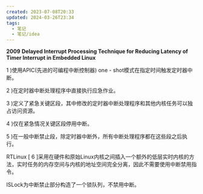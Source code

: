 ```yaml
---
created: 2023-07-08T20:33
updated: 2024-03-26T23:34
tags:
  - 笔记
  - 笔记/idea
---
```


**2009** **Delayed Interrupt Processing Technique for Reducing Latency of Timer Interrupt in Embedded Linux**

1 )使用APIC(先进的可编程中断控制器) one - shot模式在指定时间触发定时器中断。

2 )在定时器中断处理程序中直接执行应急作业。

3 )定义了紧急关键区段，其中修改的定时器中断处理程序和其他内核任务可以独占访问资源。

4 )仅在紧急情况关键区段停用中断。

5 )在一般中断禁止段，除定时器中断外，所有中断处理程序都在这些段之后执行。

RTLinux [ 6 ]采用在硬件和原始Linux内核之间插入一个额外的低层实时内核的方法，实时任务的内存空间与内核的地址空间完全分离，因此不需要使用中断禁用指令。

ISLock为中断禁止部分构造了一个锁队列，不禁用中断。

